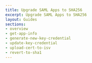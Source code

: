 ```yaml
---
title: Upgrade SAML Apps to SHA256
excerpt: Upgrade SAML Apps to SHA256
layout: Guides
sections:
- overview
- get-app-info
- generate-new-key-credential
- update-key-credential
- upload-cert-to-isv
- revert-to-sha1
---
```



